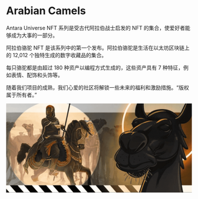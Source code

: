 # Arabian Camels

Antara Universe NFT 系列是受古代阿拉伯战士启发的 NFT 的集合，使爱好者能够成为大事的一部分。

阿拉伯骆驼 NFT 是该系列中的第一个发布。阿拉伯骆驼是生活在以太坊区块链上的 12,012 个独特生成的数字收藏品的集合。

每只骆驼都是由超过 180 种资产以编程方式生成的，这些资产具有 7 种特征，例如表情、配饰和头饰等。

随着我们项目的成熟，我们心爱的社区将解锁一些未来的福利和激励措施。“版权属于所有者。”

![nft](433431_new.png)
